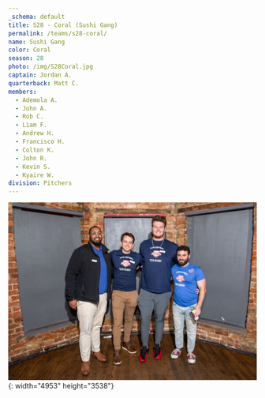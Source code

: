 ```yaml
---
_schema: default
title: S28 - Coral (Sushi Gang)
permalink: /teams/s28-coral/
name: Sushi Gang
color: Coral
season: 28
photo: /img/S28Coral.jpg
captain: Jordan A.
quarterback: Matt C.
members:
  - Ademola A.
  - John A.
  - Rob C.
  - Liam F.
  - Andrew H.
  - Francisco H.
  - Colton K.
  - John R.
  - Kevin S.
  - Kyaire W.
division: Pitchers
---
```

![](/img/da2-7066.jpg){: width="4953" height="3538"}